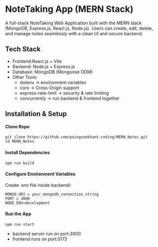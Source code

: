 # NoteTaking App (MERN Stack) 
A full-stack NoteTaking Web Application built with the MERN stack (MongoDB, Express.js, React.js, Node.js).
Users can create, edit, delete, and manage notes seamlessly with a clean UI and secure backend.
## Tech Stack
* Frontend:React.js + Vite
* Backend: Node.js + Express.js
* Database: MongoDB (Mongoose ODM)
* Other Tools:
  * dotenv → environment variables
  * cors → Cross-Origin support
  * express-rate-limit → security & rate limiting
  * concurrently → run backend & frontend together
## Installation & Setup
#### Clone Repo
```
git clone https://github.com/paingsoekhant-coding/MERN_Notes.git
cd MERN_Notes
```
#### Install Dependencies
```
npm run build 
```
#### Configure Environment Variables
Create .env file inside backend/:
```
MONGO_URI = your_mongodb_connection_string
PORT = 3000
NODE_ENV=development
```
#### Run the App
```
npm run start
```
* backend server run on port:3000
* frontend runs on port:5173